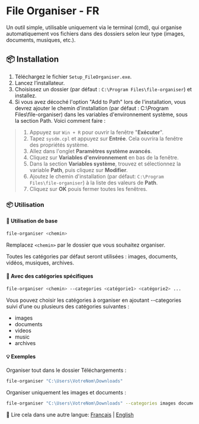 # File Organiser - FR

Un outil simple, utilisable uniquement via le terminal (cmd), qui organise automatiquement vos fichiers dans des dossiers selon leur type (images, documents, musiques, etc.).

## 📦 Installation

1. Téléchargez le fichier `Setup_FileOrganiser.exe`.
2. Lancez l’installateur.
3. Choisissez un dossier (par défaut : `C:\Program Files\file-organiser`) et installez.
4. Si vous avez décoché l'option "Add to Path" lors de l'installation, vous devrez ajouter le chemin d'installation (par défaut : C:\Program Files\file-organiser) dans les variables d'environnement système, sous la section Path.
Voici comment faire :

> 1. Appuyez sur `Win + R` pour ouvrir la fenêtre "**Exécuter**".
> 2. Tapez `sysdm.cpl` et appuyez sur **Entrée**. Cela ouvrira la fenêtre des propriétés système.
> 3. Allez dans l'onglet **Paramètres système avancés**.
> 4. Cliquez sur **Variables d'environnement** en bas de la fenêtre.
> 5. Dans la section **Variables système**, trouvez et sélectionnez la variable **Path**, puis cliquez sur **Modifier**.
> 6. Ajoutez le chemin d'installation (par défaut: `C:\Program Files\file-organiser`) à la liste des valeurs de **Path**.
> 7. Cliquez sur **OK** pouis fermer toutes les fenêtres.

### 📦 Utilisation

#### 🔹 Utilisation de base

```bash
file-organiser <chemin>
```

Remplacez `<chemin>` par le dossier que vous souhaitez organiser.

Toutes les catégories par défaut seront utilisées : images, documents, vidéos, musiques, archives.

#### 🔹 Avec des catégories spécifiques
```bash
file-organiser <chemin> --categories <catégorie1> <catégorie2> ...
```
Vous pouvez choisir les catégories à organiser en ajoutant --categories suivi d’une ou plusieurs des catégories suivantes :
- images
- documents
- videos
- music
- archives

#### 💡 Exemples
Organiser tout dans le dossier Téléchargements :
```bash
file-organiser "C:\Users\VotreNom\Downloads"
```

Organiser uniquement les images et documents :
```bash
file-organiser "C:\Users\VotreNom\Downloads" --categories images documents
```

📘 Lire cela dans une autre langue: [Français](README.fr.md) | [English](README.md)
